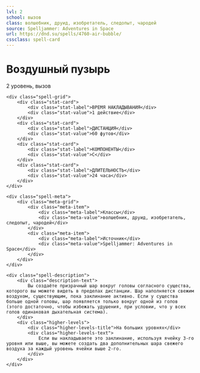 ```yaml
---
lvl: 2
school: вызов
class: волшебник, друид, изобретатель, следопыт, чародей
source: Spelljammer: Adventures in Space
url: https://dnd.su/spells/4760-air-bubble/
cssclass: spell-card
---
```


<div class="spell-container">
    <div class="spell-header">
        <h1 class="spell-name">Воздушный пузырь</h1>
        <div class="spell-level">2 уровень, вызов</div>
    </div>
    
    <div class="spell-grid">
        <div class="stat-card">
            <div class="stat-label">ВРЕМЯ НАКЛАДЫВАНИЯ</div>
            <div class="stat-value">1 действие</div>
        </div>
        <div class="stat-card">
            <div class="stat-label">ДИСТАНЦИЯ</div>
            <div class="stat-value">60 футов</div>
        </div>
        <div class="stat-card">
            <div class="stat-label">КОМПОНЕНТЫ</div>
            <div class="stat-value">С</div>
        </div>
        <div class="stat-card">
            <div class="stat-label">ДЛИТЕЛЬНОСТЬ</div>
            <div class="stat-value">24 часа</div>
        </div>
    </div>
    
    <div class="spell-meta">
        <div class="meta-grid">
            <div class="meta-item">
                <div class="meta-label">Классы</div>
                <div class="meta-value">волшебник, друид, изобретатель, следопыт, чародей</div>
            </div>
            <div class="meta-item">
                <div class="meta-label">Источник</div>
                <div class="meta-value">Spelljammer: Adventures in Space</div>
            </div>
        </div>
    </div>
    
    <div class="spell-description">
        <div class="description-text">
            Вы создаёте призрачный шар вокруг головы согласного существа, которого вы можете видеть в пределах дистанции. Шар наполняется свежим воздухом, существующим, пока заклинание активно. Если у существа больше одной головы, шар появляется только вокруг одной из голов (этого достаточно, чтобы избежать удушения, при условии, что у всех голов одинаковая дыхательная система).
        </div>
        <div class="higher-levels">
            <div class="higher-levels-title">На больших уровнях</div>
            <div class="higher-levels-text">
                Если вы накладываете это заклинание, используя ячейку 3-го уровня или выше, вы можете создать два дополнительных шара свежего воздуха за каждый уровень ячейки выше 2-го.
            </div>
        </div>
    </div>
</div>